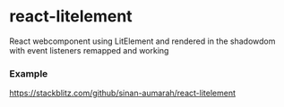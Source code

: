 # react-litelement
React webcomponent using LitElement and rendered in the shadowdom with event listeners remapped and working 


### Example 
https://stackblitz.com/github/sinan-aumarah/react-litelement

